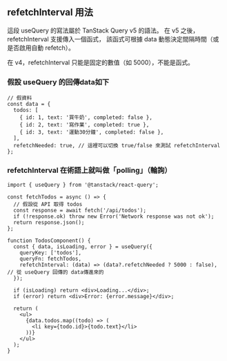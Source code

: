 
## refetchInterval 用法

這段 useQuery 的寫法屬於 TanStack Query v5 的語法。
在 v5 之後，refetchInterval 支援傳入一個函式，
該函式可根據 data 動態決定間隔時間（或是否啟用自動 refetch）。

在 v4，refetchInterval 只能是固定的數值（如 5000），不能是函式。

### 假設 useQuery 的回傳data如下
```
// 假資料
const data = {
  todos: [
    { id: 1, text: '買牛奶', completed: false },
    { id: 2, text: '寫作業', completed: true },
    { id: 3, text: '運動30分鐘', completed: false },
  ],
  refetchNeeded: true, // 這裡可以切換 true/false 來測試 refetchInterval
};
```

### refetchInterval 在術語上就叫做「polling」（輪詢）

```
import { useQuery } from '@tanstack/react-query';

const fetchTodos = async () => {
  // 假設從 API 取得 todos
  const response = await fetch('/api/todos');
  if (!response.ok) throw new Error('Network response was not ok');
  return response.json();
};

function TodosComponent() {
  const { data, isLoading, error } = useQuery({
    queryKey: ['todos'],
    queryFn: fetchTodos,
    refetchInterval: (data) => (data?.refetchNeeded ? 5000 : false), // 從 useQuery 回傳的 data傳進來的
  });

  if (isLoading) return <div>Loading...</div>;
  if (error) return <div>Error: {error.message}</div>;

  return (
    <ul>
      {data.todos.map((todo) => (
        <li key={todo.id}>{todo.text}</li>
      ))}
    </ul>
  );
}
```
